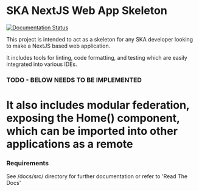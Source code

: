 # SKA NextJS Web App Skeleton

[![Documentation Status](https://readthedocs.org/projects/ska-react-webapp-skeleton/badge/?version=latest)](https://developer.skatelescope.org/projects/ska-react-webapp-skeleton/en/latest/?badge=latest)

This project is intended to act as a skeleton for any SKA developer looking to make a NextJS based web application.

It includes tools for linting, code formatting, and testing which are easily integrated into various IDEs.

### TODO - BELOW NEEDS TO BE IMPLEMENTED

# It also includes modular federation, exposing the Home() component, which can be imported into other applications as a remote

### Requirements

See /docs/src/ directory for further documentation or refer to 'Read The Docs'
